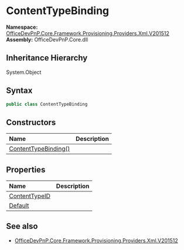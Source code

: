 # ContentTypeBinding
  

**Namespace:** [OfficeDevPnP.Core.Framework.Provisioning.Providers.Xml.V201512](OfficeDevPnP.Core.Framework.Provisioning.Providers.Xml.V201512.md)  
**Assembly:** OfficeDevPnP.Core.dll  
## Inheritance Hierarchy
System.Object  
## Syntax
```C#
public class ContentTypeBinding
```
## Constructors
|**Name**|**Description**|
|:-----|:-----|
| [ContentTypeBinding()](OfficeDevPnP.Core.Framework.Provisioning.Providers.Xml.V201512.ContentTypeBinding.Constructor1details.md) | 
## Properties
|**Name**|**Description**|
|:-----|:-----|
| [ContentTypeID](OfficeDevPnP.Core.Framework.Provisioning.Providers.Xml.V201512.ContentTypeBinding.ContentTypeID.md) | 
| [Default](OfficeDevPnP.Core.Framework.Provisioning.Providers.Xml.V201512.ContentTypeBinding.Default.md) | 
## See also
- [OfficeDevPnP.Core.Framework.Provisioning.Providers.Xml.V201512](OfficeDevPnP.Core.Framework.Provisioning.Providers.Xml.V201512.md)
